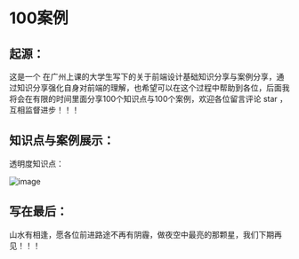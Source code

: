 # 100案例

## 起源：

这是一个 在广州上课的大学生写下的关于前端设计基础知识分享与案例分享，通过知识分享强化自身对前端的理解，也希望可以在这个过程中帮助到各位，后面我将会在有限的时间里面分享100个知识点与100个案例，欢迎各位留言评论 star ，互相监督进步！！！

## 知识点与案例展示：

透明度知识点：

![image](https://user-images.githubusercontent.com/52949416/110599559-f5593b80-81bd-11eb-893c-0923866ddc16.png)


## 写在最后：

山水有相逢，愿各位前进路途不再有阴霾，做夜空中最亮的那颗星，我们下期再见！！！
